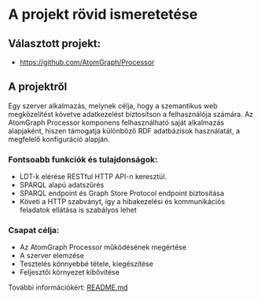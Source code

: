 # A projekt rövid ismeretetése

## Választott projekt:

- https://github.com/AtomGraph/Processor

## A projektről

Egy szerver alkalmazás, melynek célja, hogy a szemantikus web megközelítést követve adatkezelést biztosítson a felhasználója számára. Az AtomGraph Processor komponens felhasználható saját alkalmazás alapjaként, hiszen támogatja különböző RDF adatbázisok használatát, a megfelelő konfiguráció alapján.

### Fontsoabb funkciók és tulajdonságok:

- LDT-k elérése RESTful HTTP API-n keresztül.
- SPARQL alapú adatszűrés
- SPARQL endpoint és Graph Store Protocol endpoint biztosítása
- Követi a HTTP szabványt, így a hibakezelési és kommunikációs feladatok ellátása is szabályos lehet

### Csapat célja:

- Az AtomGraph Processor működésének megértése
- A szerver elemzése
- Tesztelés könnyebbé tétele, kiegészítése
- Feljesztői környezet kibővítése

További információkért:
[README.md](README.md)
